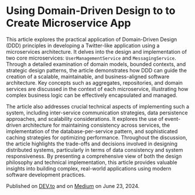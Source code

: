 # Using Domain-Driven Design to to Create Microservice App
This article explores the practical application of Domain-Driven Design (DDD) principles in developing a Twitter-like application using a microservices architecture. It delves into the design and implementation of two core microservices: `UserManagementService` and `MessagingService`. Through a detailed examination of domain models, bounded contexts, and strategic design patterns, the article demonstrates how DDD can guide the creation of a scalable, maintainable, and business-aligned software architecture. Key concepts such as aggregates, repositories, and domain services are discussed in the context of each microservice, illustrating how complex business logic can be effectively encapsulated and managed.

The article also addresses crucial technical aspects of implementing such a system, including inter-service communication strategies, data persistence approaches, and scalability considerations. It explores the use of event-driven architecture for maintaining consistency across services, the implementation of the database-per-service pattern, and sophisticated caching strategies for optimizing performance. Throughout the discussion, the article highlights the trade-offs and decisions involved in designing distributed systems, particularly in terms of data consistency and system responsiveness. By presenting a comprehensive view of both the design philosophy and technical implementation, this article provides valuable insights into building complex, real-world applications using modern software development practices.

Published on [DEV.to](https://dev.to/eugene-zimin/leveraging-domain-driven-design-for-application-design-58e2) and on [Medium](https://medium.com/@eugene-zimin/using-domain-driven-design-to-to-create-microservice-app-e234154a3fd1) on June 23, 2024.

